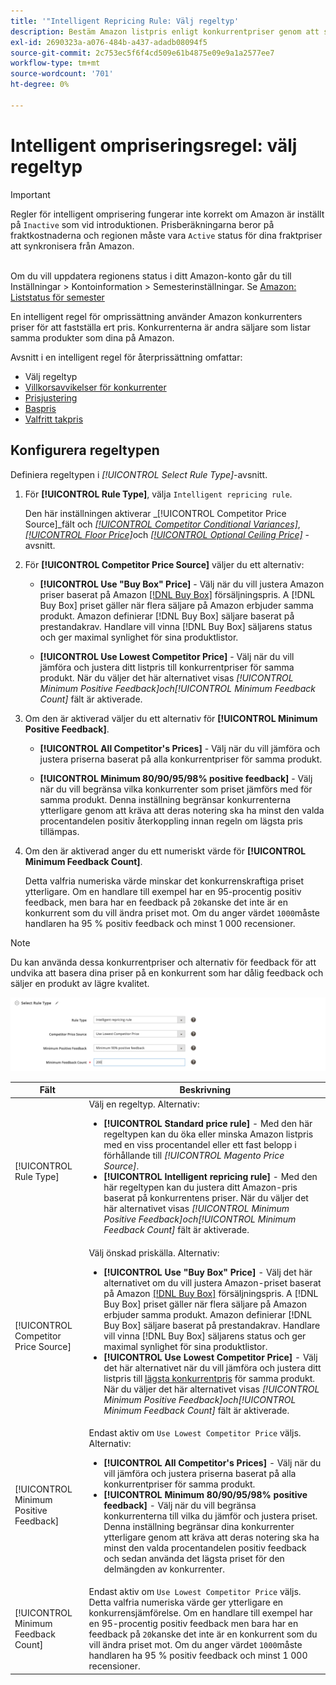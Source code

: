 ```yaml
---
title: '"Intelligent Repricing Rule: Välj regeltyp'
description: Bestäm Amazon listpris enligt konkurrentpriser genom att skapa en intelligent regel för omprissättning.
exl-id: 2690323a-a076-484b-a437-adadb08094f5
source-git-commit: 2c753ec5f6f4cd509e61b4875e09e9a1a2577ee7
workflow-type: tm+mt
source-wordcount: '701'
ht-degree: 0%

---
```


# Intelligent ompriseringsregel: välj regeltyp

>[!IMPORTANT]
>
>Regler för intelligent omprisering fungerar inte korrekt om Amazon är inställt på `Inactive` som vid introduktionen. Prisberäkningarna beror på fraktkostnaderna och regionen måste vara `Active` status för dina fraktpriser att synkronisera från Amazon.<br><br>
>
>Om du vill uppdatera regionens status i ditt Amazon-konto går du till Inställningar > Kontoinformation > Semesterinställningar. Se [Amazon: Liststatus för semester](https://sellercentral.amazon.com/gp/help/help.html?itemID=200135620/&quot;target=&quot;_blank)

En intelligent regel för omprissättning använder Amazon konkurrenters priser för att fastställa ert pris. Konkurrenterna är andra säljare som listar samma produkter som dina på Amazon.

Avsnitt i en intelligent regel för återprissättning omfattar:

- Välj regeltyp
- [Villkorsavvikelser för konkurrenter](./competitor-conditional-variances.md)
- [Prisjustering](./price-adjustment.md)
- [Baspris](./floor-price.md)
- [Valfritt takpris](./optional-ceiling-price.md)

## Konfigurera regeltypen

Definiera regeltypen i _[!UICONTROL Select Rule Type]_-avsnitt.

1. För **[!UICONTROL Rule Type]**, välja `Intelligent repricing rule`.

   Den här inställningen aktiverar _[!UICONTROL Competitor Price Source]_fält och [_[!UICONTROL Competitor Conditional Variances]_](./competitor-conditional-variances.md), [_[!UICONTROL Floor Price]_](./floor-price.md)och [_[!UICONTROL Optional Ceiling Price]_](./optional-ceiling-price.md) -avsnitt.

1. För **[!UICONTROL Competitor Price Source]** väljer du ett alternativ:

   - **[!UICONTROL Use "Buy Box" Price]** - Välj när du vill justera Amazon priser baserat på Amazon [[!DNL Buy Box]](./buy-box-competitor-pricing.md) försäljningspris. A [!DNL Buy Box] priset gäller när flera säljare på Amazon erbjuder samma produkt. Amazon definierar [!DNL Buy Box] säljare baserat på prestandakrav. Handlare vill vinna [!DNL Buy Box] säljarens status och ger maximal synlighet för sina produktlistor.

   - **[!UICONTROL Use Lowest Competitor Price]** - Välj när du vill jämföra och justera ditt listpris till konkurrentpriser för samma produkt. När du väljer det här alternativet visas _[!UICONTROL Minimum Positive Feedback]_och_[!UICONTROL Minimum Feedback Count]_ fält är aktiverade.

1. Om den är aktiverad väljer du ett alternativ för **[!UICONTROL Minimum Positive Feedback]**.

   - **[!UICONTROL All Competitor's Prices]** - Välj när du vill jämföra och justera priserna baserat på alla konkurrentpriser för samma produkt.

   - **[!UICONTROL Minimum 80/90/95/98% positive feedback]** - Välj när du vill begränsa vilka konkurrenter som priset jämförs med för samma produkt. Denna inställning begränsar konkurrenterna ytterligare genom att kräva att deras notering ska ha minst den valda procentandelen positiv återkoppling innan regeln om lägsta pris tillämpas.

1. Om den är aktiverad anger du ett numeriskt värde för **[!UICONTROL Minimum Feedback Count]**.

   Detta valfria numeriska värde minskar det konkurrenskraftiga priset ytterligare. Om en handlare till exempel har en 95-procentig positiv feedback, men bara har en feedback på `20`kanske det inte är en konkurrent som du vill ändra priset mot. Om du anger värdet `1000`måste handlaren ha 95 % positiv feedback och minst 1 000 recensioner.

>[!NOTE]
>
>Du kan använda dessa konkurrentpriser och alternativ för feedback för att undvika att basera dina priser på en konkurrent som har dålig feedback och säljer en produkt av lägre kvalitet.

![Intelligent regel för omprissättning - välj regeltyp](assets/ob-intelligent-price-rule-type.png)

| Fält | Beskrivning |
|--- |--- |
| [!UICONTROL Rule Type] | Välj en regeltyp. Alternativ:<ul><li>**[!UICONTROL Standard price rule]** - Med den här regeltypen kan du öka eller minska Amazon listpris med en viss procentandel eller ett fast belopp i förhållande till _[!UICONTROL Magento Price Source]_. </li><li>**[!UICONTROL Intelligent repricing rule]** - Med den här regeltypen kan du justera ditt Amazon-pris baserat på konkurrentens priser. När du väljer det här alternativet visas _[!UICONTROL Minimum Positive Feedback]_och_[!UICONTROL Minimum Feedback Count]_ fält är aktiverade.</li></ul> |
| [!UICONTROL Competitor Price Source] | Välj önskad priskälla. Alternativ:<ul><li>**[!UICONTROL Use "Buy Box" Price]** - Välj det här alternativet om du vill justera Amazon-priset baserat på Amazon [[!DNL Buy Box]](./buy-box-competitor-pricing.md) försäljningspris. A [!DNL Buy Box] priset gäller när flera säljare på Amazon erbjuder samma produkt. Amazon definierar [!DNL Buy Box] säljare baserat på prestandakrav. Handlare vill vinna [!DNL Buy Box] säljarens status och ger maximal synlighet för sina produktlistor.</li><li>**[!UICONTROL Use Lowest Competitor Price]** - Välj det här alternativet när du vill jämföra och justera ditt listpris till [lägsta konkurrentpris](./lowest-competitor-pricing.md) för samma produkt. När du väljer det här alternativet visas _[!UICONTROL Minimum Positive Feedback]_och_[!UICONTROL Minimum Feedback Count]_ fält är aktiverade.</li></ul> |
| [!UICONTROL Minimum Positive Feedback] | Endast aktiv om `Use Lowest Competitor Price` väljs. Alternativ:<ul><li>**[!UICONTROL All Competitor's Prices]** - Välj när du vill jämföra och justera priserna baserat på alla konkurrentpriser för samma produkt.</li><li>**[!UICONTROL Minimum 80/90/95/98% positive feedback]** - Välj när du vill begränsa konkurrenterna till vilka du jämför och justera priset. Denna inställning begränsar dina konkurrenter ytterligare genom att kräva att deras notering ska ha minst den valda procentandelen positiv feedback och sedan använda det lägsta priset för den delmängden av konkurrenter.</li></ul> |
| [!UICONTROL Minimum Feedback Count] | Endast aktiv om `Use Lowest Competitor Price` väljs. Detta valfria numeriska värde ger ytterligare en konkurrensjämförelse. Om en handlare till exempel har en 95-procentig positiv feedback men bara har en feedback på `20`kanske det inte är en konkurrent som du vill ändra priset mot. Om du anger värdet `1000`måste handlaren ha 95 % positiv feedback och minst 1 000 recensioner. |
